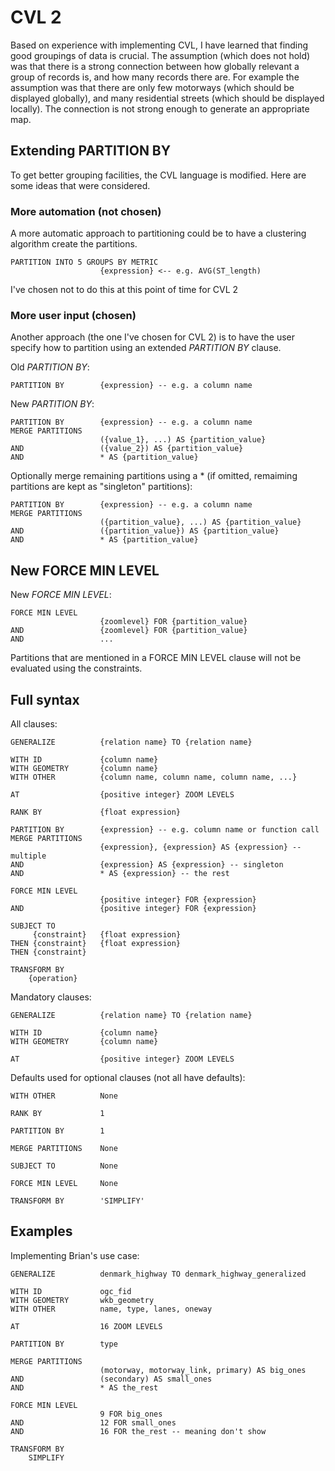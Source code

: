 # CVL 2

Based on experience with implementing CVL, I have learned that finding good groupings of data is crucial. The assumption (which does not hold) was that there is a strong connection between how globally relevant a group of records is, and how many records there are. For example the assumption was that there are only few motorways (which should be displayed globally), and many residential streets (which should be displayed locally). The connection is not strong enough to generate an appropriate map. 

## Extending PARTITION BY

To get better grouping facilities, the CVL language is modified. Here are some ideas that were considered.

### More automation (not chosen)

A more automatic approach to partitioning could be to have a clustering algorithm create the partitions.

```cvl
PARTITION INTO 5 GROUPS BY METRIC
                    {expression} <-- e.g. AVG(ST_length)
```

I've chosen not to do this at this point of time for CVL 2

### More user input (chosen)

Another approach (the one I've chosen for CVL 2) is to have the user specify how to partition using an extended *PARTITION BY* clause.

Old *PARTITION BY*:

```cvl
PARTITION BY        {expression} -- e.g. a column name
```

New *PARTITION BY*:

```cvl
PARTITION BY        {expression} -- e.g. a column name
MERGE PARTITIONS    
                    ({value_1}, ...) AS {partition_value}
AND                 ({value_2}) AS {partition_value}
AND                 * AS {partition_value}
```

Optionally merge remaining partitions using a * (if omitted, remaiming partitions are kept as "singleton" partitions):

```cvl
PARTITION BY        {expression} -- e.g. a column name
MERGE PARTITIONS    
                    ({partition_value}, ...) AS {partition_value}
AND                 ({partition_value}) AS {partition_value}
AND                 * AS {partition_value}
```

## New FORCE MIN LEVEL

New *FORCE MIN LEVEL*:

```cvl
FORCE MIN LEVEL
                    {zoomlevel} FOR {partition_value}
AND                 {zoomlevel} FOR {partition_value}                   
AND                 ...
```

Partitions that are mentioned in a FORCE MIN LEVEL clause will not be evaluated using the constraints.

## Full syntax

All clauses:

```cvl
GENERALIZE          {relation name} TO {relation name}

WITH ID             {column name}
WITH GEOMETRY       {column name}
WITH OTHER          {column name, column name, column name, ...}

AT                  {positive integer} ZOOM LEVELS

RANK BY             {float expression}

PARTITION BY        {expression} -- e.g. column name or function call
MERGE PARTITIONS    
                    {expression}, {expression} AS {expression} -- multiple
AND                 {expression} AS {expression} -- singleton
AND                 * AS {expression} -- the rest

FORCE MIN LEVEL
                    {positive integer} FOR {expression}
AND                 {positive integer} FOR {expression}

SUBJECT TO 
     {constraint}   {float expression} 
THEN {constraint}   {float expression}
THEN {constraint}

TRANSFORM BY
    {operation}
```

Mandatory clauses:

```cvl
GENERALIZE          {relation name} TO {relation name}

WITH ID             {column name}
WITH GEOMETRY       {column name}

AT                  {positive integer} ZOOM LEVELS
```

Defaults used for optional clauses (not all have defaults):

```cvl
WITH OTHER          None

RANK BY             1

PARTITION BY        1

MERGE PARTITIONS	None

SUBJECT TO			None

FORCE MIN LEVEL		None

TRANSFORM BY        'SIMPLIFY'
```

## Examples

Implementing Brian's use case:

```cvl
GENERALIZE          denmark_highway TO denmark_highway_generalized

WITH ID             ogc_fid
WITH GEOMETRY       wkb_geometry
WITH OTHER          name, type, lanes, oneway

AT                  16 ZOOM LEVELS

PARTITION BY        type

MERGE PARTITIONS    
                    (motorway, motorway_link, primary) AS big_ones
AND                 (secondary) AS small_ones
AND                 * AS the_rest

FORCE MIN LEVEL
                    9 FOR big_ones
AND                 12 FOR small_ones
AND                 16 FOR the_rest -- meaning don't show 

TRANSFORM BY
    SIMPLIFY
```


